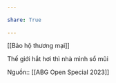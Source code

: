 ---  
share: True  
---  
[[Bảo hộ thương mại]]  
Thế giới hắt hơi thì nhà mình sổ mũi  
  
Nguồn:: [[ABG Open Special 2023]]  

